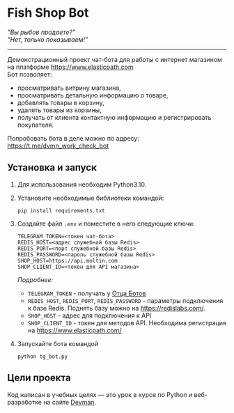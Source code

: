 # Fish Shop Bot
_"Вы рыбов продаете?"_  
_"Нет, только показываем!"_

___

Демонстрационный проект чат-бота для работы с интернет магазином на платформе https://www.elasticpath.com  
Бот позволяет:
- просматривать витрину магазина,
- просматривать детальную информацию о товаре, 
- добавлять товары в корзину,
- удалять товары из корзины,
- получать от клиента контактную информацию и регистрировать покупателя.

Попробовать бота в деле можно по адресу: https://t.me/dvmn_work_check_bot

## Установка и запуск

1. Для использования необходим Python3.10.
1. Установите необходимые библиотеки командой:
    ```
    pip install requirements.txt
    ```
1. Создайте файл `.env` и поместите в него следующие ключи:
    ```
    TELEGRAM_TOKEN=<токен чат-бота>
    REDIS_HOST=<адрес служебной базы Redis>
    REDIS_PORT=<порт служебной базы Redis>
    REDIS_PASSWORD=<пароль служебной базы Redis>
    SHOP_HOST=https://api.moltin.com
    SHOP_CLIENT_ID=<токен для API магазина>
    ```
    _Подробнее:_  
    * `TELEGRAM_TOKEN` - получать у [Отца Ботов](https://t.me/BotFather)
    * `REDIS_HOST`, `REDIS_PORT`, `REDIS_PASSWORD` - параметры подключения к базе Redis. Поднять базу можно на https://redislabs.com/.
    * `SHOP_HOST` - адрес для подключения к API
    * `SHOP_CLIENT_ID` - токен для методов API. Необходима регистрация на https://www.elasticpath.com/

1. Запускайте бота командой
    ```
    python tg_bot.py
    ```     


## Цели проекта

Код написан в учебных целях — это урок в курсе по Python и веб-разработке на сайте [Devman](https://dvmn.org).
